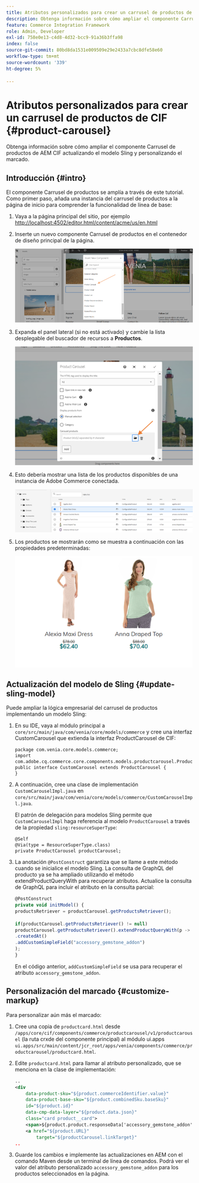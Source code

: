 ```yaml
---
title: Atributos personalizados para crear un carrusel de productos de CIF
description: Obtenga información sobre cómo ampliar el componente Carrusel de productos de AEM CIF actualizando el modelo Sling y personalizando el marcado.
feature: Commerce Integration Framework
role: Admin, Developer
exl-id: 758e0e13-c4d8-4d32-bcc9-91a36b3ffa98
index: false
source-git-commit: 80bd8da1531e009509e29e2433a7cbc8dfe58e60
workflow-type: tm+mt
source-wordcount: '339'
ht-degree: 5%

---
```



# Atributos personalizados para crear un carrusel de productos de CIF {#product-carousel}

Obtenga información sobre cómo ampliar el componente Carrusel de productos de AEM CIF actualizando el modelo Sling y personalizando el marcado.

## Introducción {#intro}

El componente Carrusel de productos se amplía a través de este tutorial. Como primer paso, añada una instancia del carrusel de productos a la página de inicio para comprender la funcionalidad de línea de base:

1. Vaya a la página principal del sitio, por ejemplo [http://localhost:4502/editor.html/content/acme/us/en.html](http://localhost:4502/editor.html/content/acme/us/en.html)
1. Inserte un nuevo componente Carrusel de productos en el contenedor de diseño principal de la página.

   ![Componente de carrusel de productos](/help/commerce-cloud/cif-storefront/assets/product-carousel-component.png)

1. Expanda el panel lateral (si no está activado) y cambie la lista desplegable del buscador de recursos a **Productos**.

   ![Productos de carrusel](/help/commerce-cloud/cif-storefront/assets/carousel-products.png)

1. Esto debería mostrar una lista de los productos disponibles de una instancia de Adobe Commerce conectada.

   ![Instancia conectada](/help/commerce-cloud/cif-storefront/assets/connected-instance.png)

1. Los productos se mostrarán como se muestra a continuación con las propiedades predeterminadas:

   ![Producto mostrado con propiedades](/help/commerce-cloud/cif-storefront/assets/discount.png)

## Actualización del modelo de Sling {#update-sling-model}

Puede ampliar la lógica empresarial del carrusel de productos implementando un modelo Sling:

1. En su IDE, vaya al módulo principal a `core/src/main/java/com/venia/core/models/commerce` y cree una interfaz CustomCarousel que extienda la interfaz ProductCarousel de CIF:

   ```text
   package com.venia.core.models.commerce;
   import com.adobe.cq.commerce.core.components.models.productcarousel.ProductCarousel;
   public interface CustomCarousel extends ProductCarousel {
   }
   ```

1. A continuación, cree una clase de implementación `CustomCarouselImpl.java` en `core/src/main/java/com/venia/core/models/commerce/CustomCarouselImpl.java`.

   El patrón de delegación para modelos Sling permite que `CustomCarouselImpl` haga referencia al modelo `ProductCarousel` a través de la propiedad `sling:resourceSuperType`:

   ```text
   @Self
   @Via(type = ResourceSuperType.class)
   private ProductCarousel productCarousel;
   ```

1. La anotación `@PostConstruct` garantiza que se llame a este método cuando se inicialice el modelo Sling. La consulta de GraphQL del producto ya se ha ampliado utilizando el método extendProductQueryWith para recuperar atributos. Actualice la consulta de GraphQL para incluir el atributo en la consulta parcial:

   ```javascript
   @PostConstruct
   private void initModel() {
   productsRetriever = productCarousel.getProductsRetriever();
   
   if(productCarousel.getProductsRetriever() != null)
   productCarousel.getProductsRetriever().extendProductQueryWith(p -> p
   .createdAt()
   .addCustomSimpleField("accessory_gemstone_addon")
   );
   }
   ```

   En el código anterior, `addCustomSimpleField` se usa para recuperar el atributo `accessory_gemstone_addon`.

## Personalización del marcado {#customize-markup}

Para personalizar aún más el marcado:

1. Cree una copia de `productcard.html` desde `/apps/core/cif/components/commerce/productcarousel/v1/productcarousel` (la ruta crxde del componente principal) al módulo ui.apps `ui.apps/src/main/content/jcr_root/apps/venia/components/commerce/productcarousel/productcard.html`.

1. Edite `productcard.html` para llamar al atributo personalizado, que se menciona en la clase de implementación:

   ```xml
   ..
   <div
       data-product-sku="${product.commerceIdentifier.value}"
       data-product-base-sku="${product.combinedSku.baseSku}"
       id="${product.id}"
       data-cmp-data-layer="${product.data.json}"
       class="card product__card">
       <span>${product.product.responseData['accessory_gemstone_addon']}</span>
       <a href="${product.URL}"
           target="${productCarousel.linkTarget}"
   ..
   ```

1. Guarde los cambios e implemente las actualizaciones en AEM con el comando Maven desde un terminal de línea de comandos. Podrá ver el valor del atributo personalizado `accessory_gemstone_addon` para los productos seleccionados en la página.
